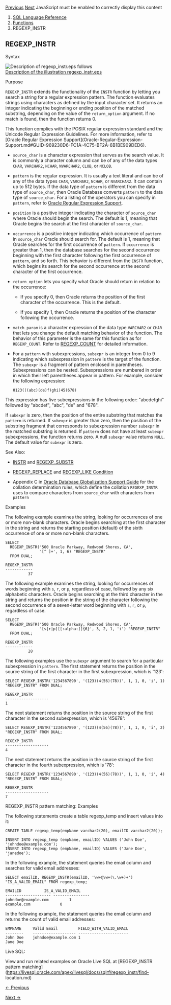 [Previous](REGEXP_COUNT.md) [Next](REGEXP_REPLACE.md) JavaScript must be
enabled to correctly display this content

  1. [SQL Language Reference ](index.md)
  2. [Functions](Functions.md)
  3. REGEXP_INSTR 

## REGEXP_INSTR

Syntax

![Description of regexp_instr.eps
follows](https://docs.oracle.com/en/database/oracle/oracle-database/23/sqlrf/img/regexp_instr.gif)  
[Description of the illustration regexp_instr.eps](img_text/regexp_instr.md)

Purpose

`REGEXP_INSTR` extends the functionality of the `INSTR` function by letting
you search a string for a regular expression pattern. The function evaluates
strings using characters as defined by the input character set. It returns an
integer indicating the beginning or ending position of the matched substring,
depending on the value of the `return_option` argument. If no match is found,
then the function returns 0.

This function complies with the POSIX regular expression standard and the
Unicode Regular Expression Guidelines. For more information, refer to [Oracle
Regular Expression Support](Oracle-Regular-Expression-
Support.md#GUID-969230D6-FC1A-4C75-BF2A-6B1BE909DED6).

  * `source_char` is a character expression that serves as the search value. It is commonly a character column and can be of any of the data types `CHAR`, `VARCHAR2`, `NCHAR`, `NVARCHAR2`, `CLOB`, or `NCLOB`. 

  * `pattern` is the regular expression. It is usually a text literal and can be of any of the data types `CHAR`, `VARCHAR2`, `NCHAR`, or `NVARCHAR2`. It can contain up to 512 bytes. If the data type of `pattern` is different from the data type of `source_char`, then Oracle Database converts `pattern` to the data type of `source_char`. For a listing of the operators you can specify in `pattern`, refer to [Oracle Regular Expression Support](Oracle-Regular-Expression-Support.md#GUID-969230D6-FC1A-4C75-BF2A-6B1BE909DED6). 

  * `position` is a positive integer indicating the character of `source_char` where Oracle should begin the search. The default is 1, meaning that Oracle begins the search at the first character of `source_char`. 

  * `occurrence` is a positive integer indicating which occurrence of `pattern` in `source_char` Oracle should search for. The default is 1, meaning that Oracle searches for the first occurrence of `pattern`. If `occurrence` is greater than 1, then the database searches for the second occurrence beginning with the first character following the first occurrence of `pattern`, and so forth. This behavior is different from the `INSTR` function, which begins its search for the second occurrence at the second character of the first occurrence. 

  * `return_option` lets you specify what Oracle should return in relation to the occurrence: 

    * If you specify 0, then Oracle returns the position of the first character of the occurrence. This is the default.

    * If you specify 1, then Oracle returns the position of the character following the occurrence.

  * `match_param` is a character expression of the data type `VARCHAR2` or `CHAR` that lets you change the default matching behavior of the function. The behavior of this parameter is the same for this function as for `REGEXP_COUNT`. Refer to [REGEXP_COUNT](REGEXP_COUNT.md#GUID-5148AF2E-9CED-497D-A78D-3A7847A45276) for detailed information. 

  * For a `pattern` with subexpressions, `subexpr` is an integer from 0 to 9 indicating which subexpression in `pattern` is the target of the function. The `subexpr` is a fragment of pattern enclosed in parentheses. Subexpressions can be nested. Subexpressions are numbered in order in which their left parentheses appear in pattern. For example, consider the following expression: 
    
        0123(((abc)(de)f)ghi)45(678)
    

This expression has five subexpressions in the following order: "abcdefghi"
followed by "abcdef", "abc", "de" and "678".

If `subexpr` is zero, then the position of the entire substring that matches
the `pattern` is returned. If `subexpr` is greater than zero, then the
position of the substring fragment that corresponds to subexpression number
`subexpr` in the matched substring is returned. If `pattern` does not have at
least `subexpr` subexpressions, the function returns zero. A null `subexpr`
value returns `NULL`. The default value for `subexpr` is zero.

See Also:

  * [INSTR](INSTR.md#GUID-47E3A7C4-ED72-458D-A1FA-25A9AD3BE113) and [REGEXP_SUBSTR](REGEXP_SUBSTR.md#GUID-2903904D-455F-4839-A8B2-1731EF4BD099)

  * [REGEXP_REPLACE](REGEXP_REPLACE.md#GUID-EA80A33C-441A-4692-A959-273B5A224490) and [REGEXP_LIKE Condition](Pattern-matching-Conditions.md#GUID-D2124F3A-C6E4-4CCA-A40E-2FFCABFD8E19)

  * Appendix C in [Oracle Database Globalization Support Guide](/pls/topic/lookup?ctx=en/database/oracle/oracle-database/23/sqlrf&id=NLSPG-GUID-AFCE41ED-775B-4A00-AF38-C436776AE0C5) for the collation determination rules, which define the collation `REGEXP_INSTR` uses to compare characters from `source_char` with characters from `pattern`

Examples

The following example examines the string, looking for occurrences of one or
more non-blank characters. Oracle begins searching at the first character in
the string and returns the starting position (default) of the sixth occurrence
of one or more non-blank characters.

    
    
    SELECT
      REGEXP_INSTR('500 Oracle Parkway, Redwood Shores, CA',
                   '[^ ]+', 1, 6) "REGEXP_INSTR"
      FROM DUAL;
    
    REGEXP_INSTR
    ------------
              37
    

The following example examines the string, looking for occurrences of words
beginning with `s`, `r`, or `p`, regardless of case, followed by any six
alphabetic characters. Oracle begins searching at the third character in the
string and returns the position in the string of the character following the
second occurrence of a seven-letter word beginning with `s`, `r`, or `p`,
regardless of case.

    
    
    SELECT
      REGEXP_INSTR('500 Oracle Parkway, Redwood Shores, CA',
                   '[s|r|p][[:alpha:]]{6}', 3, 2, 1, 'i') "REGEXP_INSTR"
      FROM DUAL;
    
    REGEXP_INSTR
    ------------
              28
    

The following examples use the `subexpr` argument to search for a particular
subexpression in `pattern`. The first statement returns the position in the
source string of the first character in the first subexpression, which is
'123':

    
    
    SELECT REGEXP_INSTR('1234567890', '(123)(4(56)(78))', 1, 1, 0, 'i', 1) 
    "REGEXP_INSTR" FROM DUAL;
    
    REGEXP_INSTR
    -------------------
    1
    

The next statement returns the position in the source string of the first
character in the second subexpression, which is '45678':

    
    
    SELECT REGEXP_INSTR('1234567890', '(123)(4(56)(78))', 1, 1, 0, 'i', 2) 
    "REGEXP_INSTR" FROM DUAL;
    
    REGEXP_INSTR
    -------------------
    4
    

The next statement returns the position in the source string of the first
character in the fourth subexpression, which is '78':

    
    
    SELECT REGEXP_INSTR('1234567890', '(123)(4(56)(78))', 1, 1, 0, 'i', 4) 
    "REGEXP_INSTR" FROM DUAL;
    
    REGEXP_INSTR
    -------------------
    7

REGEXP_INSTR pattern matching: Examples

The following statements create a table regexp_temp and insert values into it:

    
    
    CREATE TABLE regexp_temp(empName varchar2(20), emailID varchar2(20));
    
    INSERT INTO regexp_temp (empName, emailID) VALUES ('John Doe', 'johndoe@example.com');
    INSERT INTO regexp_temp (empName, emailID) VALUES ('Jane Doe', 'janedoe');

In the following example, the statement queries the email column and searches
for valid email addresses:

    
    
    SELECT emailID, REGEXP_INSTR(emailID, '\w+@\w+(\.\w+)+') "IS_A_VALID_EMAIL" FROM regexp_temp;
    
    EMAILID 	     IS_A_VALID_EMAIL
    -------------------- ----------------
    johndoe@example.com		    1
    example.com			    0

In the following example, the statement queries the email column and returns
the count of valid email addresses:

    
    
    EMPNAME		Valid Email			FIELD_WITH_VALID_EMAIL
    --------	-------------------	----------------------
    John Doe	johndoe@example.com	1
    Jane Doe						

Live SQL:

View and run related examples on Oracle Live SQL at [REGEXP_INSTR pattern
matching](https://livesql.oracle.com/apex/livesql/docs/sqlrf/regexp_instr/find-
location.md)


[← Previous](REGEXP_COUNT.md)

[Next →](REGEXP_REPLACE.md)

